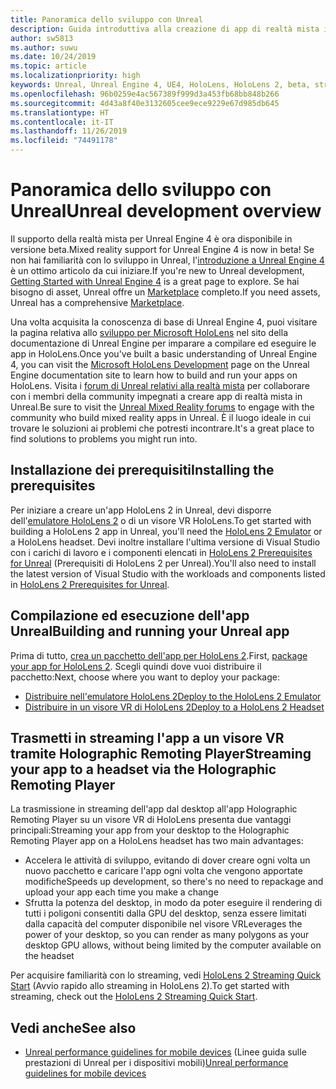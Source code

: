```yaml
---
title: Panoramica dello sviluppo con Unreal
description: Guida introduttiva alla creazione di app di realtà mista in Unreal.
author: sw5813
ms.author: suwu
ms.date: 10/24/2019
ms.topic: article
ms.localizationpriority: high
keywords: Unreal, Unreal Engine 4, UE4, HoloLens, HoloLens 2, beta, streaming, controllo remoto, realtà mista, sviluppo, guida introduttiva, nuovo progetto, emulatore, documentazione
ms.openlocfilehash: 96b0259e4ac567389f999d3a453fb68bb848b266
ms.sourcegitcommit: 4d43a8f40e3132605cee9ece9229e67d985db645
ms.translationtype: HT
ms.contentlocale: it-IT
ms.lasthandoff: 11/26/2019
ms.locfileid: "74491178"
---
```

# <a name="unreal-development-overview"></a><span data-ttu-id="f8100-104">Panoramica dello sviluppo con Unreal</span><span class="sxs-lookup"><span data-stu-id="f8100-104">Unreal development overview</span></span>

<span data-ttu-id="f8100-105">Il supporto della realtà mista per Unreal Engine 4 è ora disponibile in versione beta.</span><span class="sxs-lookup"><span data-stu-id="f8100-105">Mixed reality support for Unreal Engine 4 is now in beta!</span></span> <span data-ttu-id="f8100-106">Se non hai familiarità con lo sviluppo in Unreal, l'<a href="https://docs.unrealengine.com//GettingStarted/index.html" target="_blank">introduzione a Unreal Engine 4</a> è un ottimo articolo da cui iniziare.</span><span class="sxs-lookup"><span data-stu-id="f8100-106">If you're new to Unreal development, <a href="https://docs.unrealengine.com//GettingStarted/index.html" target="_blank">Getting Started with Unreal Engine 4</a> is a great page to explore.</span></span> <span data-ttu-id="f8100-107">Se hai bisogno di asset, Unreal offre un <a href="https://www.unrealengine.com/marketplace//store" target="_blank">Marketplace</a> completo.</span><span class="sxs-lookup"><span data-stu-id="f8100-107">If you need assets, Unreal has a comprehensive <a href="https://www.unrealengine.com/marketplace//store" target="_blank">Marketplace</a>.</span></span> 

<span data-ttu-id="f8100-108">Una volta acquisita la conoscenza di base di Unreal Engine 4, puoi visitare la pagina relativa allo <a href="https://docs.unrealengine.com//Platforms/AR/HoloLens2/index.html" target="_blank">sviluppo per Microsoft HoloLens</a> nel sito della documentazione di Unreal Engine per imparare a compilare ed eseguire le app in HoloLens.</span><span class="sxs-lookup"><span data-stu-id="f8100-108">Once you've built a basic understanding of Unreal Engine 4, you can visit the <a href="https://docs.unrealengine.com//Platforms/AR/HoloLens2/index.html" target="_blank">Microsoft HoloLens Development</a> page on the Unreal Engine documentation site to learn how to build and run your apps on HoloLens.</span></span> <span data-ttu-id="f8100-109">Visita i <a href="https://forums.unrealengine.com/development-discussion/vr-ar-development" target="_blank">forum di Unreal relativi alla realtà mista</a> per collaborare con i membri della community impegnati a creare app di realtà mista in Unreal.</span><span class="sxs-lookup"><span data-stu-id="f8100-109">Be sure to visit the <a href="https://forums.unrealengine.com/development-discussion/vr-ar-development" target="_blank">Unreal Mixed Reality forums</a> to engage with the community who build mixed reality apps in Unreal.</span></span> <span data-ttu-id="f8100-110">È il luogo ideale in cui trovare le soluzioni ai problemi che potresti incontrare.</span><span class="sxs-lookup"><span data-stu-id="f8100-110">It's a great place to find solutions to problems you might run into.</span></span>

## <a name="installing-the-prerequisites"></a><span data-ttu-id="f8100-111">Installazione dei prerequisiti</span><span class="sxs-lookup"><span data-stu-id="f8100-111">Installing the prerequisites</span></span>

<span data-ttu-id="f8100-112">Per iniziare a creare un'app HoloLens 2 in Unreal, devi disporre dell'[emulatore HoloLens 2](using-the-hololens-emulator.md) o di un visore VR HoloLens.</span><span class="sxs-lookup"><span data-stu-id="f8100-112">To get started with building a HoloLens 2 app in Unreal, you'll need the [HoloLens 2 Emulator](using-the-hololens-emulator.md) or a HoloLens headset.</span></span> <span data-ttu-id="f8100-113">Devi inoltre installare l'ultima versione di Visual Studio con i carichi di lavoro e i componenti elencati in <a href="https://docs.unrealengine.com//Platforms/AR/HoloLens2/Prerequisites/index.html" target="_blank">HoloLens 2 Prerequisites for Unreal</a> (Prerequisiti di HoloLens 2 per Unreal).</span><span class="sxs-lookup"><span data-stu-id="f8100-113">You'll also need to install the latest version of Visual Studio with the workloads and components listed in <a href="https://docs.unrealengine.com//Platforms/AR/HoloLens2/Prerequisites/index.html" target="_blank">HoloLens 2 Prerequisites for Unreal</a>.</span></span>

## <a name="building-and-running-your-unreal-app"></a><span data-ttu-id="f8100-114">Compilazione ed esecuzione dell'app Unreal</span><span class="sxs-lookup"><span data-stu-id="f8100-114">Building and running your Unreal app</span></span>

<span data-ttu-id="f8100-115">Prima di tutto, <a href="https://docs.unrealengine.com//Platforms/AR/HoloLens2/HowTo/PackageApp/index.html" target="_blank">crea un pacchetto dell'app per HoloLens 2</a>.</span><span class="sxs-lookup"><span data-stu-id="f8100-115">First, <a href="https://docs.unrealengine.com//Platforms/AR/HoloLens2/HowTo/PackageApp/index.html" target="_blank">package your app for HoloLens 2</a>.</span></span> <span data-ttu-id="f8100-116">Scegli quindi dove vuoi distribuire il pacchetto:</span><span class="sxs-lookup"><span data-stu-id="f8100-116">Next, choose where you want to deploy your package:</span></span>
* <span data-ttu-id="f8100-117"><a href="https://docs.unrealengine.com//Platforms/AR/HoloLens2/QuickStartEmulator/index.html" target="_blank">Distribuire nell'emulatore HoloLens 2</a></span><span class="sxs-lookup"><span data-stu-id="f8100-117"><a href="https://docs.unrealengine.com//Platforms/AR/HoloLens2/QuickStartEmulator/index.html" target="_blank">Deploy to the HoloLens 2 Emulator</a></span></span>
* <span data-ttu-id="f8100-118"><a href="https://docs.unrealengine.com//Platforms/AR/HoloLens2/QuickStartDevice/index.html" target="_blank">Distribuire in un visore VR di HoloLens 2</a></span><span class="sxs-lookup"><span data-stu-id="f8100-118"><a href="https://docs.unrealengine.com//Platforms/AR/HoloLens2/QuickStartDevice/index.html" target="_blank">Deploy to a HoloLens 2 Headset</a></span></span>

## <a name="streaming-your-app-to-a-headset-via-the-holographic-remoting-player"></a><span data-ttu-id="f8100-119">Trasmetti in streaming l'app a un visore VR tramite Holographic Remoting Player</span><span class="sxs-lookup"><span data-stu-id="f8100-119">Streaming your app to a headset via the Holographic Remoting Player</span></span>

<span data-ttu-id="f8100-120">La trasmissione in streaming dell'app dal desktop all'app Holographic Remoting Player su un visore VR di HoloLens presenta due vantaggi principali:</span><span class="sxs-lookup"><span data-stu-id="f8100-120">Streaming your app from your desktop to the Holographic Remoting Player app on a HoloLens headset has two main advantages:</span></span> 
* <span data-ttu-id="f8100-121">Accelera le attività di sviluppo, evitando di dover creare ogni volta un nuovo pacchetto e caricare l'app ogni volta che vengono apportate modifiche</span><span class="sxs-lookup"><span data-stu-id="f8100-121">Speeds up development, so there's no need to repackage and upload your app each time you make a change</span></span>
* <span data-ttu-id="f8100-122">Sfrutta la potenza del desktop, in modo da poter eseguire il rendering di tutti i poligoni consentiti dalla GPU del desktop, senza essere limitati dalla capacità del computer disponibile nel visore VR</span><span class="sxs-lookup"><span data-stu-id="f8100-122">Leverages the power of your desktop, so you can render as many polygons as your desktop GPU allows, without being limited by the computer available on the headset</span></span>

<span data-ttu-id="f8100-123">Per acquisire familiarità con lo streaming, vedi <a href="https://docs.unrealengine.com//Platforms/AR/HoloLens2/QuickStartStreaming/index.html" target="_blank">HoloLens 2 Streaming Quick Start</a>[]() (Avvio rapido allo streaming in HoloLens 2).</span><span class="sxs-lookup"><span data-stu-id="f8100-123">To get started with streaming, check out the <a href="https://docs.unrealengine.com//Platforms/AR/HoloLens2/QuickStartStreaming/index.html" target="_blank">HoloLens 2 Streaming Quick Start</a>[]().</span></span>

## <a name="see-also"></a><span data-ttu-id="f8100-124">Vedi anche</span><span class="sxs-lookup"><span data-stu-id="f8100-124">See also</span></span>
* <span data-ttu-id="f8100-125"><a href="https://docs.unrealengine.com//Platforms/Mobile/Performance/index.html" target="_blank">Unreal performance guidelines for mobile devices</a> (Linee guida sulle prestazioni di Unreal per i dispositivi mobili)</span><span class="sxs-lookup"><span data-stu-id="f8100-125"><a href="https://docs.unrealengine.com//Platforms/Mobile/Performance/index.html" target="_blank">Unreal performance guidelines for mobile devices</a></span></span>
